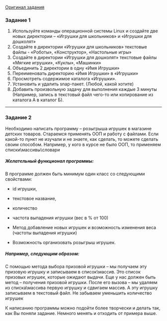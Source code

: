 [Оригинал задания](https://docs.google.com/document/d/1gw-SjDyKuT7dY4JEZ2hbrCuzdcP9sl2CFVyCVFhn-sU/edit "Ссылка на задание")

### Задание 1
 
1.    Используйте команды операционной системы Linux и создайте две новых директории – «Игрушки для школьников» и «Игрушки для дошколят»
2.    Создайте в директории «Игрушки для школьников» текстовые файлы - «Роботы», «Конструктор», «Настольные игры»
3.    Создайте в директории «Игрушки для дошколят» текстовые файлы «Мягкие игрушки», «Куклы», «Машинки»
4.   Объединить 2 директории в одну «Имя Игрушки»
5.   Переименовать директорию «Имя Игрушки» в «Игрушки»
6.   Просмотреть содержимое каталога «Игрушки».
7.   Установить и удалить snap-пакет. (Любой, какой хотите)
8.   Добавить произвольную задачу для выполнения каждые 3 минуты (Например, запись в текстовый файл чего-то или копирование из каталога А в каталог Б).
___
### Задание 2

Необходимо написать программу – розыгрыша игрушек в магазине детских товаров.
Стараемся применять ООП и работу с файлами.
Если какой-то пункт не изучали и не знаете, как сделать, то можете сделать своим способом. Например, у кого в курсе не было ООП, то применяем списки\массивы\словари
 
##### Желательный функционал программы:

В программе должен быть минимум один класс со следующими свойствами:
+ id игрушки,
+ текстовое название,
+ количество
+ частота выпадения игрушки (вес в % от 100)
 
+ Метод добавление новых игрушек и возможность изменения веса (частоты выпадения игрушки)

+ Возможность организовать розыгрыш игрушек.


##### Например, следующим образом:
С помощью метода выбора призовой игрушки – мы получаем эту призовую игрушку и записываем в список\массив.
Это список призовых игрушек, которые ожидают выдачи.
Еще у нас должен быть метод – получения призовой игрушки.
После его вызова – мы удаляем из списка\массива первую игрушку и сдвигаем массив. А эту игрушку записываем в текстовый файл.
Не забываем уменьшить количество игрушек

К написанию программы можно подойти более творчески и делать так, как Вы поняли задание. Немного менять и отходить от примера выше.
